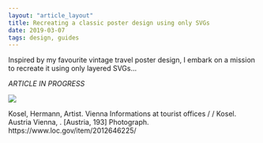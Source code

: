 ```yaml
---
layout: "article_layout"
title: Recreating a classic poster design using only SVGs
date: 2019-03-07
tags: design, guides
---
```


<p>Inspired by my favourite vintage travel poster design, I embark on a mission to recreate it using only layered SVGs...</p>

<i>ARTICLE IN PROGRESS</i>

<img class="article_image" src="/pages/journal/journal_assets/Vienna_Informations_at_tourist_offices_Kosel.jpg" />

<p>Kosel, Hermann, Artist. Vienna Informations at tourist offices / / Kosel. Austria Vienna, . [Austria, 193] Photograph. https://www.loc.gov/item/2012646225/</p>
